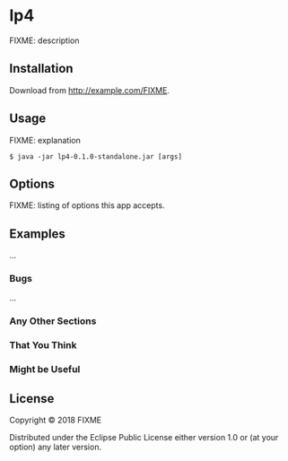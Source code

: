 # lp4

FIXME: description

## Installation

Download from http://example.com/FIXME.

## Usage

FIXME: explanation

    $ java -jar lp4-0.1.0-standalone.jar [args]

## Options

FIXME: listing of options this app accepts.

## Examples

...

### Bugs

...

### Any Other Sections
### That You Think
### Might be Useful

## License

Copyright © 2018 FIXME

Distributed under the Eclipse Public License either version 1.0 or (at
your option) any later version.

